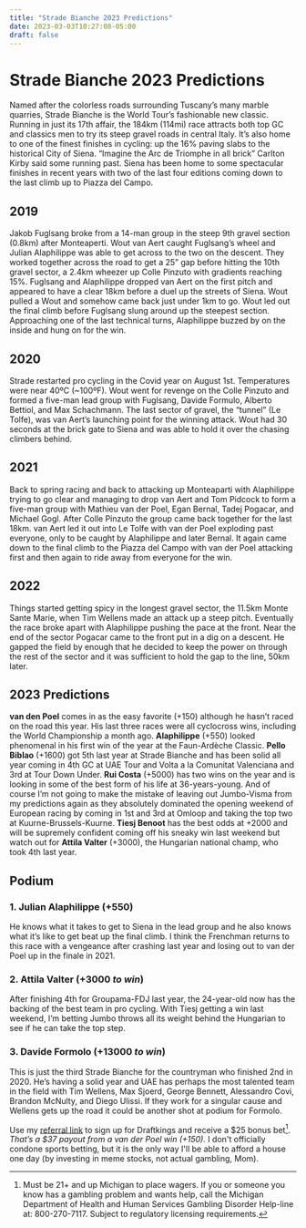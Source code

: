 ```yaml
---
title: "Strade Bianche 2023 Predictions"
date: 2023-03-03T10:27:08-05:00
draft: false
---
```


# Strade Bianche 2023 Predictions

Named after the colorless roads surrounding Tuscany’s many marble quarries, Strade Bianche is the World Tour’s fashionable  new classic. Running in just its 17th affair, the 184km (114mi) race attracts both top GC and classics men to try its steep gravel roads in central Italy. It’s also home to one of the finest finishes in cycling: up the 16% paving slabs to the historical City of Siena. “Imagine the Arc de Triomphe in all brick” Carlton Kirby said some running past. Siena has been home to some spectacular finishes in recent years with two of the last four editions coming down to the last climb up to Piazza del Campo.

## 2019

Jakob Fuglsang broke from a 14-man group in the steep 9th gravel section (0.8km) after Monteaperti. Wout van Aert caught Fuglsang’s wheel and Julian Alaphilippe was able to get across to the two on the descent. They worked together across the road to get a 25” gap before hitting the 10th gravel sector, a 2.4km wheezer up Colle Pinzuto with gradients reaching 15%. Fuglsang and Alaphilippe dropped van Aert on the first pitch and appeared to have a clear 18km before a duel up the streets of Siena. Wout pulled a Wout and somehow came back just under 1km to go. Wout led out the final climb before Fuglsang slung around up the steepest section. Approaching one of the last technical turns, Alaphilippe buzzed by on the inside and hung on for the win.

## 2020

Strade restarted pro cycling in the Covid year on August 1st. Temperatures were near 40ºC (~100ºF). Wout went for revenge on the Colle Pinzuto and formed a five-man lead group with Fuglsang, Davide Formulo, Alberto Bettiol, and Max Schachmann. The last sector of gravel, the “tunnel” (Le Tolfe), was van Aert’s launching point for the winning attack. Wout had 30 seconds at the brick gate to Siena and was able to hold it over the chasing climbers behind.

## 2021

Back to spring racing and back to attacking up Monteaparti with Alaphilippe trying to go clear and managing to drop van Aert and Tom Pidcock to form a five-man group with Mathieu van der Poel, Egan Bernal, Tadej Pogacar, and Michael Gogl. After Colle Pinzuto the group came back together for the last 18km. van Aert led it out into Le Tolfe with van der Poel exploding past everyone, only to be caught by Alaphilippe and later Bernal. It again came down to the final climb to the Piazza del Campo with van der Poel attacking first and then again to ride away from everyone for the win.

## 2022

Things started getting spicy in the longest gravel sector, the 11.5km Monte Sante Marie, when Tim Wellens made an attack up a steep pitch. Eventually the race broke apart with Alaphilippe pushing the pace at the front. Near the end of the sector Pogacar came to the front put in a dig on a descent. He gapped the field by enough that he decided to keep the power on through the rest of the sector and it was sufficient to hold the gap to the line, 50km later.

## 2023 Predictions

**van den Poel** comes in as the easy favorite (+150) although he hasn’t raced on the road this year. His last three races were all cyclocross wins, including the World Championship a month ago. **Alaphilippe** (+550) looked phenomenal in his first win of the year at the Faun-Ardèche Classic. **Pello Biblao** (+1600) got 5th last year at Strade Bianche and has been solid all year coming in 4th GC at UAE Tour and Volta a la Comunitat Valenciana and 3rd at Tour Down Under. **Rui Costa** (+5000) has two wins on the year and is looking in some of the best form of his life at 36-years-young. And of course I’m not going to make the mistake of leaving out Jumbo-Visma from my predictions again as they absolutely dominated the opening weekend of European racing by coming in 1st and 3rd at Omloop and taking the top two at Kuurne-Brussels-Kuurne. **Tiesj Benoot** has the best odds at +2000 and will be supremely confident coming off his sneaky win last weekend but watch out for **Attila Valter** (+3000), the Hungarian national champ, who took 4th last year.

## Podium
### 1. Julian Alaphilippe (+550)
He knows what it takes to get to Siena in the lead group and he also knows what it’s like to get beat up the final climb. I think the Frenchman returns to this race with a vengeance after crashing last year and losing out to van der Poel up in the finale in 2021.

### 2. Attila Valter (+3000 *to win*)
After finishing 4th for Groupama-FDJ last year, the 24-year-old now has the backing of the best team in pro cycling. With Tiesj getting a win last weekend, I’m betting Jumbo throws all its weight behind the Hungarian to see if he can take the top step.

### 3. Davide Formolo (+13000 *to win*)
This is just the third Strade Bianche for the countryman who finished 2nd in 2020. He’s having a solid year and UAE has perhaps the most talented team in the field with Tim Wellens, Max Sjoerd, George Bennett, Alessandro Covi, Brandon McNulty, and Diego Ulissi. If they work for a singular cause and Wellens gets up the road it could be another shot at podium for Formolo.

Use my [referral link](https://sportsbook.draftkings.com/r/sb/thekidyouforgot/US-MI-SB) to sign up for Draftkings and receive a $25 bonus bet[^1]. *That’s a $37 payout from a van der Poel win (+150).* I don't officially condone sports betting, but it is the only way I'll be able to afford a house one day (by investing in meme stocks, not actual gambling, Mom).

[^1]: Must be 21+ and up Michigan to place wagers. If you or someone you know has a gambling problem and wants help, call the Michigan Department of Health and Human Services Gambling Disorder Help-line at: 800-270-7117. Subject to regulatory licensing requirements.